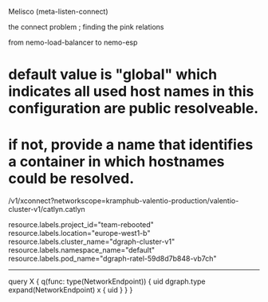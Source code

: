 Melisco (meta-listen-connect)


the connect problem ; finding the pink relations

from nemo-load-balancer to nemo-esp

# default value is "global" which indicates all used host names in this configuration are public resolveable.
# if not, provide a name that identifies a container in which hostnames could be resolved.

/v1/xconnect?networkscope=kramphub-valentio-production/valentio-cluster-v1/catlyn.catlyn

resource.labels.project_id="team-rebooted"
resource.labels.location="europe-west1-b"
resource.labels.cluster_name="dgraph-cluster-v1"
resource.labels.namespace_name="default"
resource.labels.pod_name="dgraph-ratel-59d8d7b848-vb7ch"


-------------------------
query X {
  q(func: type(NetworkEndpoint)) {
   uid
   dgraph.type
   expand(NetworkEndpoint)
   x {
     uid
   }
  }
}
